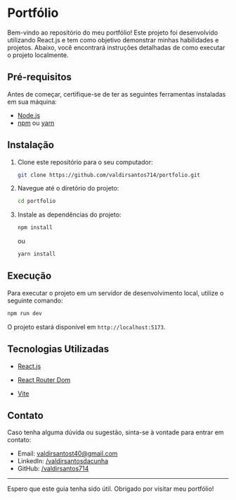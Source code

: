# Portfólio

Bem-vindo ao repositório do meu portfólio! Este projeto foi desenvolvido utilizando React.js e tem como objetivo demonstrar minhas habilidades e projetos. Abaixo, você encontrará instruções detalhadas de como executar o projeto localmente.

## Pré-requisitos

Antes de começar, certifique-se de ter as seguintes ferramentas instaladas em sua máquina:

- [Node.js](https://nodejs.org/pt)
- [npm](https://www.npmjs.com/) ou [yarn](https://yarnpkg.com/)

## Instalação

1. Clone este repositório para o seu computador:
    ```bash
    git clone https://github.com/valdirsantos714/portfolio.git
    ```

2. Navegue até o diretório do projeto:
    ```bash
    cd portfolio
    ```

3. Instale as dependências do projeto:
    ```bash
    npm install
    ```
    ou
    ```bash
    yarn install
    ```

## Execução

Para executar o projeto em um servidor de desenvolvimento local, utilize o seguinte comando:

```bash
npm run dev
```

O projeto estará disponível em `http://localhost:5173`.

## Tecnologias Utilizadas

- [React.js](https://reactjs.org/)
- [React Router Dom](https://reactrouter.com/)

- [Vite](https://vitejs.dev/)

## Contato

Caso tenha alguma dúvida ou sugestão, sinta-se à vontade para entrar em contato:

- Email: valdirsantost40@gmail.com 
- LinkedIn: [/valdirsantosdacunha](https://www.linkedin.com/in/valdir-santos-da-cunha-8553002a4)
- GitHub: [/valdirsantos714](https://github.com/valdirsantos714)

---

Espero que este guia tenha sido útil. Obrigado por visitar meu portfólio!

